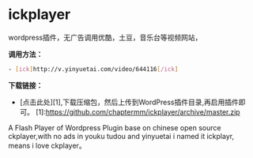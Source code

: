 # ickplayer

wordpress插件，无广告调用优酷，土豆，音乐台等视频网站，

**调用方法：**
```sh
- [ick]http://v.yinyuetai.com/video/644116[/ick]
```

**下载链接：**
- [点击此处][1],下载压缩包，然后上传到WordPress插件目录,再启用插件即可。
[1]:https://github.com/chaptermm/ickplayer/archive/master.zip


A Flash Player of Wordpress Plugin base on chinese open source ckplayer,with no ads in youku tudou and yinyuetai
i named it ickplayr, means i love ckplayer。
